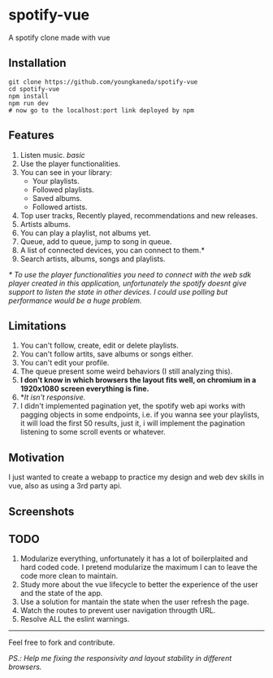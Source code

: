 # spotify-vue
A spotify clone made with vue

## Installation

```
git clone https://github.com/youngkaneda/spotify-vue
cd spotify-vue
npm install
npm run dev
# now go to the localhost:port link deployed by npm
```

## Features

1. Listen music. *basic*
2. Use the player functionalities.
3. You can see in your library:
    * Your playlists.
    * Followed playlists.
    * Saved albums.
    * Followed artists.
4. Top user tracks, Recently played, recommendations and new releases.
5. Artists albums.
6. You can play a playlist, not albums yet.
7. Queue, add to queue, jump to song in queue.
8. A list of connected devices, you can connect to them.*
9. Search artists, albums, songs and playlists.

*\* To use the player functionalities you need to connect with the web sdk player created in this application, unfortunately the spotify doesnt give support to listen the state in other devices. I could use polling but performance would be a huge problem.*
## Limitations

1. You can't follow, create, edit or delete playlists.
2. You can't follow artits, save albums or songs either.
3. You can't edit your profile.
4. The queue present some weird behaviors (I still analyzing this).
5. **I don't know in which browsers the layout fits well, on chromium in a 1920x1080 screen everything is fine.**
6. **It isn't responsive.*
7. I didn't implemented pagination yet, the spotify web api works with pagging objects in some endpoints, i.e. if you wanna see your playlists, it will load the first 50 results, just it, i will implement the pagination listening to some scroll events or whatever.

## Motivation

I just wanted to create a webapp to practice my design and web dev skills in vue, also as using a 3rd party api.

## Screenshots

## TODO

1. Modularize everything, unfortunately it has a lot of boilerplaited and hard coded code. I pretend modularize the maximum I can to leave the code more clean to maintain. 
2. Study more about the vue lifecycle to better the experience of the user and the state of the app.
3. Use a solution for mantain the state when the user refresh the page.
4. Watch the routes to prevent user navigation througth URL.
5. Resolve ALL the eslint warnings.

---

Feel free to fork and contribute.

*PS.: Help me fixing the responsivity and layout stability in different browsers.*
